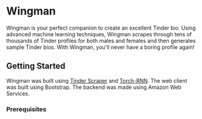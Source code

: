 # Wingman

Wingman is your perfect companion to create an excellent Tinder bio. Using advanced machine learning techniques, Wingman scrapes through tens of thousands of Tinder profiles for both males and females and then generates sample Tinder bios. With Wingman, you'll never have a boring profile again!

## Getting Started

Wingman was built using [Tinder Scraper](https://github.com/gcwelborn/tinder-scraper) and [Torch-RNN](https://github.com/jcjohnson/torch-rnn). The web client was built using Bootstrap. The backend was made using Amazon Web Services.

### Prerequisites
